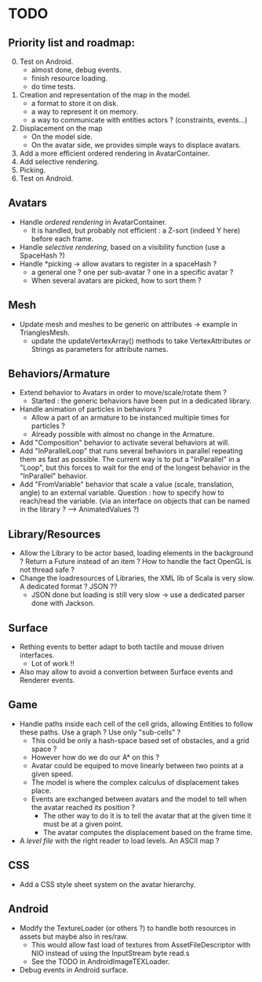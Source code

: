 # TODO

## Priority list and roadmap:

0. Test on Android.
    - almost done, debug events.
    - finish resource loading.
    - do time tests.
1. Creation and representation of the map in the model.
    - a format to store it on disk.
    - a way to represent it on memory.
    - a way to communicate with entities actors ? (constraints, events...)
2. Displacement on the map
    - On the model side.
    - On the avatar side, we provides simple ways to displace avatars.
3. Add a more efficient ordered rendering in AvatarContainer.
4. Add selective rendering.
5. Picking.
6. Test on Android.

## Avatars

* Handle *ordered rendering* in AvatarContainer.
    - It is handled, but probably not efficient : a Z-sort (indeed Y here) before each frame.
* Handle *selective rendering*, based on a visibility function (use a SpaceHash ?)
* Handle *picking -> allow avatars to register in a spaceHash ? 
    - a general one ? one per sub-avatar ? one in a specific avatar ?
    - When several avatars are picked, how to sort them ?

## Mesh

* Update mesh and meshes to be generic on attributes -> example in TrianglesMesh.
    - update the updateVertexArray() methods to take VertexAttributes or Strings as parameters for attribute names.

## Behaviors/Armature

* Extend behavior to Avatars in order to move/scale/rotate them ?
    - Started : the generic behaviors have been put in a dedicated library.
* Handle animation of particles in behaviors ?
    - Allow a part of an armature to be instanced multiple times for particles ?
    - Already possible with almost no change in the Armature.
* Add "Composition" behavior to activate several behaviors at will.
* Add "InParallelLoop" that runs several behaviors in parallel repeating them as fast as possible.
    The current way is to put a "InParallel" in a "Loop", but this forces to wait for the end
    of the longest behavior in the "InParallel" behavior.
* Add "FromVariable" behavior that scale a value (scale, translation, angle) to an external variable. Question : how to specify how to reach/read the variable. (via an interface on objects that can be named in the library ? --> AnimatedValues ?)

## Library/Resources

* Allow the Library to be actor based, loading elements in the background ? Return a Future instead of an item ? How to handle the fact OpenGL is not thread safe ?
* Change the loadresources of Libraries, the XML lib of Scala is very slow. A dedicated format ? JSON ??
    - JSON done but loading is still very slow -> use a dedicated parser done with Jackson.

## Surface

* Rething events to better adapt to both tactile and mouse driven interfaces.
    - Lot of work !!
* Also may allow to avoid a convertion between Surface events and Renderer events.

## Game

* Handle paths inside each cell of the cell grids, allowing Entities to follow these paths. Use a graph ? Use only "sub-cells" ?
    - This could be only a hash-space based set of obstacles, and a grid space ?
    - However how do we do our A* on this ?
    - Avatar could be equiped to move linearly between two points at a given speed.
    - The model is where the complex calculus of displacement takes place.
    - Events are exchanged between avatars and the model to tell when the avatar reached its position ?
        + The other way to do it is to tell the avatar that at the given time it must be at a given point.
        + The avatar computes the displacement based on the frame time.
* A *level file* with the right reader to load levels. An ASCII map ?

## CSS

* Add a CSS style sheet system on the avatar hierarchy.

## Android

* Modify the TextureLoader (or others ?) to handle both resources in assets but maybe also in res/raw.
    - This would allow fast load of textures from AssetFileDescriptor with NIO instead of using the InputStream byte read.s
    - See the TODO in AndroidImageTEXLoader.
* Debug events in Android surface.